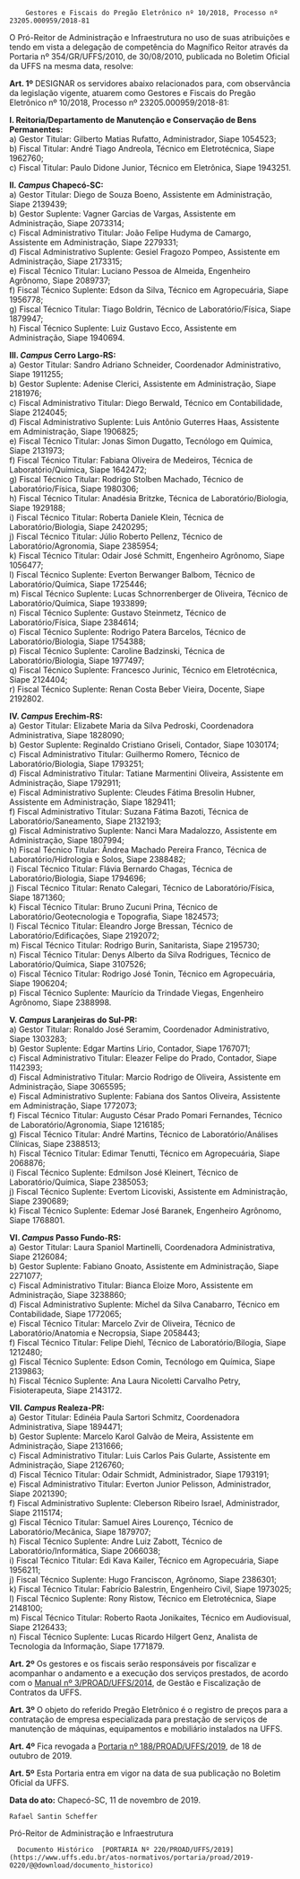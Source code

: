         Gestores e Fiscais do Pregão Eletrônico nº 10/2018, Processo nº 23205.000959/2018-81  

O Pró-Reitor de Administração e Infraestrutura no uso de suas atribuições e tendo em vista a delegação de competência do Magnífico Reitor através da Portaria nº 354/GR/UFFS/2010, de 30/08/2010, publicada no Boletim Oficial da UFFS na mesma data, resolve:

 **Art. 1º** DESIGNAR os servidores abaixo relacionados para, com observância da legislação vigente, atuarem como Gestores e Fiscais do Pregão Eletrônico nº 10/2018, Processo nº 23205.000959/2018-81:

 **I. Reitoria/Departamento de Manutenção e Conservação de Bens Permanentes:**  
a) Gestor Titular: Gilberto Matias Rufatto, Administrador, Siape 1054523;  
b) Fiscal Titular: André Tiago Andreola, Técnico em Eletrotécnica, Siape 1962760;  
c) Fiscal Titular: Paulo Didone Junior, Técnico em Eletrônica, Siape 1943251.

 **II. *Campus* Chapecó-SC:**  
a) Gestor Titular: Diego de Souza Boeno, Assistente em Administração, Siape 2139439;  
b) Gestor Suplente: Vagner Garcias de Vargas, Assistente em Administração, Siape 2073314;  
c) Fiscal Administrativo Titular: João Felipe Hudyma de Camargo, Assistente em Administração, Siape 2279331;  
d) Fiscal Administrativo Suplente: Gesiel Fragozo Pompeo, Assistente em Administração, Siape 2173315;  
e) Fiscal Técnico Titular: Luciano Pessoa de Almeida, Engenheiro Agrônomo, Siape 2089737;  
f) Fiscal Técnico Suplente: Edson da Silva, Técnico em Agropecuária, Siape 1956778;  
g) Fiscal Técnico Titular: Tiago Boldrin, Técnico de Laboratório/Física, Siape 1879947;  
h) Fiscal Técnico Suplente: Luiz Gustavo Ecco, Assistente em Administração, Siape 1940694.

 **III. *Campus* Cerro Largo-RS:**  
a) Gestor Titular: Sandro Adriano Schneider, Coordenador Administrativo, Siape 1911255;  
b) Gestor Suplente: Adenise Clerici, Assistente em Administração, Siape 2181976;  
c) Fiscal Administrativo Titular: Diego Berwald, Técnico em Contabilidade, Siape 2124045;  
d) Fiscal Administrativo Suplente: Luis Antônio Guterres Haas, Assistente em Administração, Siape 1906825;  
e) Fiscal Técnico Titular: Jonas Simon Dugatto, Tecnólogo em Química, Siape 2131973;  
f) Fiscal Técnico Titular: Fabiana Oliveira de Medeiros, Técnica de Laboratório/Química, Siape 1642472;  
g) Fiscal Técnico Titular: Rodrigo Stolben Machado, Técnico de Laboratório/Física, Siape 1980306;  
h) Fiscal Técnico Titular: Anadésia Britzke, Técnica de Laboratório/Biologia, Siape 1929188;  
i) Fiscal Técnico Titular: Roberta Daniele Klein, Técnica de Laboratório/Biologia, Siape 2420295;  
j) Fiscal Técnico Titular: Júlio Roberto Pellenz, Técnico de Laboratório/Agronomia, Siape 2385954;  
k) Fiscal Técnico Titular: Odair José Schmitt, Engenheiro Agrônomo, Siape 1056477;  
l) Fiscal Técnico Suplente: Everton Berwanger Balbom, Técnico de Laboratório/Química, Siape 1725446;  
m) Fiscal Técnico Suplente: Lucas Schnorrenberger de Oliveira, Técnico de Laboratório/Química, Siape 1933899;  
n) Fiscal Técnico Suplente: Gustavo Steinmetz, Técnico de Laboratório/Física, Siape 2384614;  
o) Fiscal Técnico Suplente: Rodrigo Patera Barcelos, Técnico de Laboratório/Biologia, Siape 1754388;  
p) Fiscal Técnico Suplente: Caroline Badzinski, Técnica de Laboratório/Biologia, Siape 1977497;  
q) Fiscal Técnico Suplente: Francesco Jurinic, Técnico em Eletrotécnica, Siape 2124404;  
r) Fiscal Técnico Suplente: Renan Costa Beber Vieira, Docente, Siape 2192802.

 **IV. *Campus* Erechim-RS:**  
a) Gestor Titular: Elizabete Maria da Silva Pedroski, Coordenadora Administrativa, Siape 1828090;  
b) Gestor Suplente: Reginaldo Cristiano Griseli, Contador, Siape 1030174;  
c) Fiscal Administrativo Titular: Guilhermo Romero, Técnico de Laboratório/Biologia, Siape 1793251;  
d) Fiscal Administrativo Titular: Tatiane Marmentini Oliveira, Assistente em Administração, Siape 1792911;  
e) Fiscal Administrativo Suplente: Cleudes Fátima Bresolin Hubner, Assistente em Administração, Siape 1829411;  
f) Fiscal Administrativo Titular: Suzana Fátima Bazoti, Técnica de Laboratório/Saneamento, Siape 2132193;  
g) Fiscal Administrativo Suplente: Nanci Mara Madalozzo, Assistente em Administração, Siape 1807994;  
h) Fiscal Técnico Titular: Ândrea Machado Pereira Franco, Técnica de Laboratório/Hidrologia e Solos, Siape 2388482;  
i) Fiscal Técnico Titular: Flávia Bernardo Chagas, Técnica de Laboratório/Biologia, Siape 1794696;  
j) Fiscal Técnico Titular: Renato Calegari, Técnico de Laboratório/Física, Siape 1871360;  
k) Fiscal Técnico Titular: Bruno Zucuni Prina, Técnico de Laboratório/Geotecnologia e Topografia, Siape 1824573;  
l) Fiscal Técnico Titular: Eleandro Jorge Bressan, Técnico de Laboratório/Edificações, Siape 2192072;  
m) Fiscal Técnico Titular: Rodrigo Burin, Sanitarista, Siape 2195730;  
n) Fiscal Técnico Titular: Denys Alberto da Silva Rodrigues, Técnico de Laboratório/Química, Siape 3107526;  
o) Fiscal Técnico Titular: Rodrigo José Tonin, Técnico em Agropecuária, Siape 1906204;  
p) Fiscal Técnico Suplente: Maurício da Trindade Viegas, Engenheiro Agrônomo, Siape 2388998.

 **V. *Campus* Laranjeiras do Sul-PR:**  
a) Gestor Titular: Ronaldo José Seramim, Coordenador Administrativo, Siape 1303283;  
b) Gestor Suplente: Edgar Martins Lírio, Contador, Siape 1767071;  
c) Fiscal Administrativo Titular: Eleazer Felipe do Prado, Contador, Siape 1142393;  
d) Fiscal Administrativo Titular: Marcio Rodrigo de Oliveira, Assistente em Administração, Siape 3065595;  
e) Fiscal Administrativo Suplente: Fabiana dos Santos Oliveira, Assistente em Administração, Siape 1772073;  
f) Fiscal Técnico Titular: Augusto César Prado Pomari Fernandes, Técnico de Laboratório/Agronomia, Siape 1216185;  
g) Fiscal Técnico Titular: André Martins, Técnico de Laboratório/Análises Clínicas, Siape 2388513;  
h) Fiscal Técnico Titular: Edimar Tenutti, Técnico em Agropecuária, Siape 2068876;  
i) Fiscal Técnico Suplente: Edmilson José Kleinert, Técnico de Laboratório/Química, Siape 2385053;  
j) Fiscal Técnico Suplente: Evertom Licoviski, Assistente em Administração, Siape 2390689;  
k) Fiscal Técnico Suplente: Edemar José Baranek, Engenheiro Agrônomo, Siape 1768801.

 **VI. *Campus* Passo Fundo-RS:**  
a) Gestor Titular: Laura Spaniol Martinelli, Coordenadora Administrativa, Siape 2126084;  
b) Gestor Suplente: Fabiano Gnoato, Assistente em Administração, Siape 2271077;  
c) Fiscal Administrativo Titular: Bianca Eloize Moro, Assistente em Administração, Siape 3238860;  
d) Fiscal Administrativo Suplente: Michel da Silva Canabarro, Técnico em Contabilidade, Siape 1772065;  
e) Fiscal Técnico Titular: Marcelo Zvir de Oliveira, Técnico de Laboratório/Anatomia e Necropsia, Siape 2058443;  
f) Fiscal Técnico Titular: Felipe Diehl, Técnico de Laboratório/Bilogia, Siape 1212480;  
g) Fiscal Técnico Suplente: Edson Comin, Tecnólogo em Química, Siape 2139863;  
h) Fiscal Técnico Suplente: Ana Laura Nicoletti Carvalho Petry, Fisioterapeuta, Siape 2143172.

 **VII. *Campus* Realeza-PR:**  
a) Gestor Titular: Edinéia Paula Sartori Schmitz, Coordenadora Administrativa, Siape 1894471;  
b) Gestor Suplente: Marcelo Karol Galvão de Meira, Assistente em Administração, Siape 2131666;  
c) Fiscal Administrativo Titular: Luis Carlos Pais Gularte, Assistente em Administração, Siape 2126760;  
d) Fiscal Técnico Titular: Odair Schmidt, Administrador, Siape 1793191;  
e) Fiscal Administrativo Titular: Everton Junior Pelisson, Administrador, Siape 2021390;  
f) Fiscal Administrativo Suplente: Cleberson Ribeiro Israel, Administrador, Siape 2115174;  
g) Fiscal Técnico Titular: Samuel Aires Lourenço, Técnico de Laboratório/Mecânica, Siape 1879707;  
h) Fiscal Técnico Suplente: Andre Luiz Zabott, Técnico de Laboratório/Informática, Siape 2066038;  
i) Fiscal Técnico Titular: Edi Kava Kailer, Técnico em Agropecuária, Siape 1956211;  
j) Fiscal Técnico Suplente: Hugo Franciscon, Agrônomo, Siape 2386301;  
k) Fiscal Técnico Titular: Fabrício Balestrin, Engenheiro Civil, Siape 1973025;  
l) Fiscal Técnico Suplente: Rony Ristow, Técnico em Eletrotécnica, Siape 2148100;  
m) Fiscal Técnico Titular: Roberto Raota Jonikaites, Técnico em Audiovisual, Siape 2126433;  
n) Fiscal Técnico Suplente: Lucas Ricardo Hilgert Genz, Analista de Tecnologia da Informação, Siape 1771879.

 **Art. 2º** Os gestores e os fiscais serão responsáveis por fiscalizar e acompanhar o andamento e a execução dos serviços prestados, de acordo com o [Manual nº 3/PROAD/UFFS/2014](https://www.uffs.edu.br/atos-normativos/manual/proad/2014-0003), de Gestão e Fiscalização de Contratos da UFFS.

 **Art. 3º** O objeto do referido Pregão Eletrônico é o registro de preços para a contratação de empresa especializada para prestação de serviços de manutenção de máquinas, equipamentos e mobiliário instalados na UFFS.

 **Art. 4º** Fica revogada a [Portaria nº 188/PROAD/UFFS/2019](https://www.uffs.edu.br/atos-normativos/portaria/proad/2019-0188), de 18 de outubro de 2019.

 **Art. 5º** Esta Portaria entra em vigor na data de sua publicação no Boletim Oficial da UFFS.

   **Data do ato:** Chapecó-SC, 11 de novembro de 2019.   
 

    Rafael Santin Scheffer   
 Pró-Reitor de Administração e Infraestrutura 

      Documento Histórico  [PORTARIA Nº 220/PROAD/UFFS/2019](https://www.uffs.edu.br/atos-normativos/portaria/proad/2019-0220/@@download/documento_historico)     
      